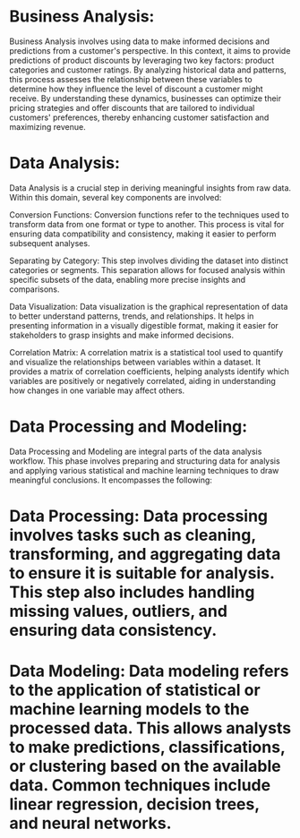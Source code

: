 # Business Analysis:
Business Analysis involves using data to make informed decisions and predictions from a customer's perspective. In this context, it aims to provide predictions of product discounts by leveraging two key factors: product categories and customer ratings. By analyzing historical data and patterns, this process assesses the relationship between these variables to determine how they influence the level of discount a customer might receive. By understanding these dynamics, businesses can optimize their pricing strategies and offer discounts that are tailored to individual customers' preferences, thereby enhancing customer satisfaction and maximizing revenue.

# Data Analysis:
Data Analysis is a crucial step in deriving meaningful insights from raw data. Within this domain, several key components are involved:

Conversion Functions: Conversion functions refer to the techniques used to transform data from one format or type to another. This process is vital for ensuring data compatibility and consistency, making it easier to perform subsequent analyses.

Separating by Category: This step involves dividing the dataset into distinct categories or segments. This separation allows for focused analysis within specific subsets of the data, enabling more precise insights and comparisons.

Data Visualization: Data visualization is the graphical representation of data to better understand patterns, trends, and relationships. It helps in presenting information in a visually digestible format, making it easier for stakeholders to grasp insights and make informed decisions.

Correlation Matrix: A correlation matrix is a statistical tool used to quantify and visualize the relationships between variables within a dataset. It provides a matrix of correlation coefficients, helping analysts identify which variables are positively or negatively correlated, aiding in understanding how changes in one variable may affect others.

# Data Processing and Modeling:
Data Processing and Modeling are integral parts of the data analysis workflow. This phase involves preparing and structuring data for analysis and applying various statistical and machine learning techniques to draw meaningful conclusions. It encompasses the following:

# Data Processing: Data processing involves tasks such as cleaning, transforming, and aggregating data to ensure it is suitable for analysis. This step also includes handling missing values, outliers, and ensuring data consistency.

# Data Modeling: Data modeling refers to the application of statistical or machine learning models to the processed data. This allows analysts to make predictions, classifications, or clustering based on the available data. Common techniques include linear regression, decision trees, and neural networks.

